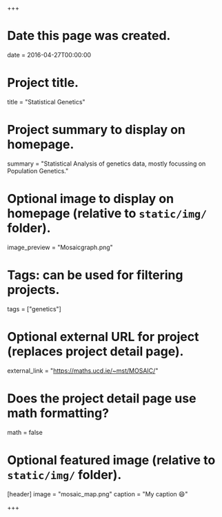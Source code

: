+++
# Date this page was created.
date = 2016-04-27T00:00:00

# Project title.
title = "Statistical Genetics"

# Project summary to display on homepage.
summary = "Statistical Analysis of genetics data, mostly focussing on Population Genetics."

# Optional image to display on homepage (relative to `static/img/` folder).
image_preview = "Mosaicgraph.png"

# Tags: can be used for filtering projects.
tags = ["genetics"]

# Optional external URL for project (replaces project detail page).
external_link = "https://maths.ucd.ie/~mst/MOSAIC/"

# Does the project detail page use math formatting?
math = false

# Optional featured image (relative to `static/img/` folder).
[header]
image = "mosaic_map.png"
caption = "My caption :smile:"

+++


